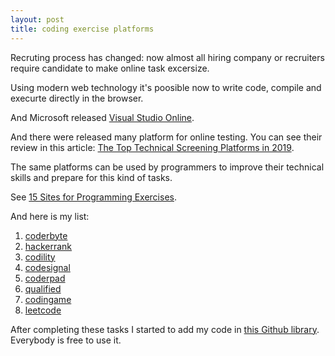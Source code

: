 ```yaml
---
layout: post
title: coding exercise platforms
---
```

Recruting process has changed: now almost all hiring company or recruiters require candidate to make online task excersize.

Using modern web technology it's poosible now to write code, compile and execurte directly in the browser.

And Microsoft released [Visual Studio Online](https://visualstudio.microsoft.com/services/visual-studio-online/).

And there were released many platform for online testing. You can see their review in this article: [The Top Technical Screening Platforms in 2019](https://medium.com/coderbyte/the-top-technical-screening-platforms-in-2019-622e28724ec5).

The same platforms can be used by programmers to improve their technical skills and prepare for this kind of tasks.

See [15 Sites for Programming Exercises](https://programmingzen.com/15-sites-for-programming-exercises/).

And here is my list:

1. [coderbyte](https://coderbyte.com/)
2. [hackerrank](https://www.hackerrank.com/)
3. [codility](https://www.codility.com/)
4. [codesignal](https://codesignal.com/)
5. [coderpad](https://coderpad.io/)
6. [qualified](https://www.qualified.io/)
7. [codingame](https://www.codingame.com/)
8. [leetcode](https://leetcode.com/)

After completing these tasks I started to add my code in [this Github library](https://github.com/alexan1/TaskLib). Everybody is free to use it.




